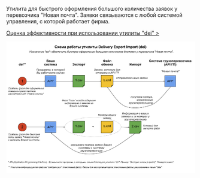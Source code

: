 Утилита для быстрого оформления большого количества заявок у перевозчика "Новая почта".
Заявки связываются с любой системой управления, с которой работает фирма.



[Оценка эффективности при использовании утилиты "dei" >](https://docs.google.com/spreadsheet/ccc?key=0AoG7HDT9STV-dG9MUFFDOFFNN2xkbGkzVk9acWkxZFE)



![Delivery Export / Import](https://github.com/savdalion/dei/blob/master/doc/process-dei.png)
